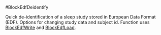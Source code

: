 #BlockEdfDeidentify

Quick de-identification of a sleep study stored in European Data Format (EDF).  Options for changing study data and subject id. Function uses [BlockEdfWrite](https://github.com/DennisDean/BlockEdfWrite/) and [BlockEdfLoad](https://github.com/DennisDean/BlockEdfLoad).

